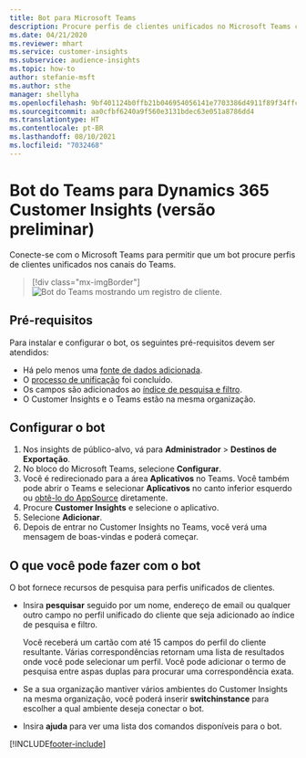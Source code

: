 ```yaml
---
title: Bot para Microsoft Teams
description: Procure perfis de clientes unificados no Microsoft Teams com a ajuda de um bot.
ms.date: 04/21/2020
ms.reviewer: mhart
ms.service: customer-insights
ms.subservice: audience-insights
ms.topic: how-to
author: stefanie-msft
ms.author: sthe
manager: shellyha
ms.openlocfilehash: 9bf401124b0ffb21b046954056141e7703386d4911f89f34ffc0fcb84bf0f4be
ms.sourcegitcommit: aa0cfbf6240a9f560e3131bdec63e051a8786dd4
ms.translationtype: HT
ms.contentlocale: pt-BR
ms.lasthandoff: 08/10/2021
ms.locfileid: "7032468"
---
```

# <a name="teams-bot-for-dynamics-365-customer-insights-preview"></a>Bot do Teams para Dynamics 365 Customer Insights (versão preliminar)

Conecte-se com o Microsoft Teams para permitir que um bot procure perfis de clientes unificados nos canais do Teams.

> [!div class="mx-imgBorder"]
> ![Bot do Teams mostrando um registro de cliente.](media/teams-bot.png "Bot do Teams mostrando um registro de cliente")

## <a name="prerequisites"></a>Pré-requisitos

Para instalar e configurar o bot, os seguintes pré-requisitos devem ser atendidos:

- Há pelo menos uma [fonte de dados adicionada](data-sources.md).
- O [processo de unificação](data-unification.md) foi concluído.
- Os campos são adicionados ao [índice de pesquisa e filtro](search-filter-index.md).
- O Customer Insights e o Teams estão na mesma organização.

## <a name="configure-the-bot"></a>Configurar o bot

1. Nos insights de público-alvo, vá para **Administrador** > **Destinos de Exportação**.
1. No bloco do Microsoft Teams, selecione **Configurar**.
1. Você é redirecionado para a área **Aplicativos** no Teams. Você também pode abrir o Teams e selecionar **Aplicativos** no canto inferior esquerdo ou [obtê-lo do AppSource](https://go.microsoft.com/fwlink/?linkid=2124104) diretamente.
1. Procure **Customer Insights** e selecione o aplicativo.
1. Selecione **Adicionar**.
1. Depois de entrar no Customer Insights no Teams, você verá uma mensagem de boas-vindas e poderá começar.

## <a name="things-you-can-do-with-the-bot"></a>O que você pode fazer com o bot

O bot fornece recursos de pesquisa para perfis unificados de clientes.

- Insira **pesquisar** seguido por um nome, endereço de email ou qualquer outro campo no perfil unificado do cliente que seja adicionado ao índice de pesquisa e filtro.

  Você receberá um cartão com até 15 campos do perfil do cliente resultante. Várias correspondências retornam uma lista de resultados onde você pode selecionar um perfil. Você pode adicionar o termo de pesquisa entre aspas duplas para procurar uma correspondência exata.

- Se a sua organização mantiver vários ambientes do Customer Insights na mesma organização, você poderá inserir **switchinstance** para escolher a qual ambiente deseja conectar o bot.

- Insira **ajuda** para ver uma lista dos comandos disponíveis para o bot.  


[!INCLUDE[footer-include](../includes/footer-banner.md)]